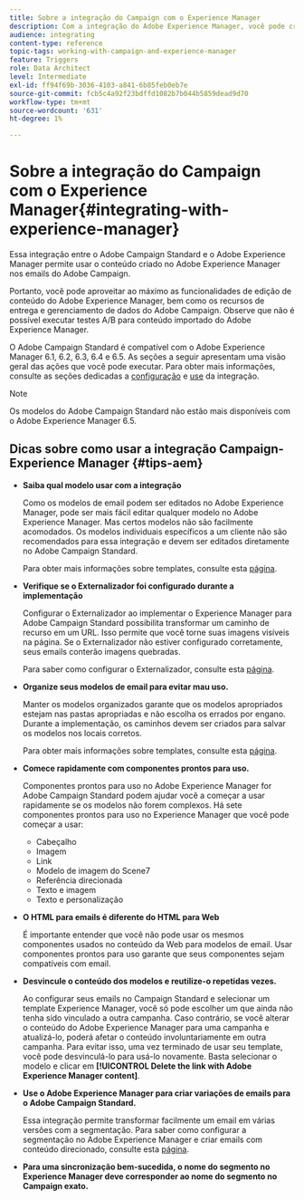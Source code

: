 ```yaml
---
title: Sobre a integração do Campaign com o Experience Manager
description: Com a integração do Adobe Experience Manager, você pode criar conteúdo diretamente no AEM e usá-lo posteriormente no Adobe Campaign.
audience: integrating
content-type: reference
topic-tags: working-with-campaign-and-experience-manager
feature: Triggers
role: Data Architect
level: Intermediate
exl-id: ff94f69b-3036-4103-a841-6b85feb0eb7e
source-git-commit: fcb5c4a92f23bdffd1082b7b044b5859dead9d70
workflow-type: tm+mt
source-wordcount: '631'
ht-degree: 1%

---
```


# Sobre a integração do Campaign com o Experience Manager{#integrating-with-experience-manager}

Essa integração entre o Adobe Campaign Standard e o Adobe Experience Manager permite usar o conteúdo criado no Adobe Experience Manager nos emails do Adobe Campaign.

Portanto, você pode aproveitar ao máximo as funcionalidades de edição de conteúdo do Adobe Experience Manager, bem como os recursos de entrega e gerenciamento de dados do Adobe Campaign. Observe que não é possível executar testes A/B para conteúdo importado do Adobe Experience Manager.

O Adobe Campaign Standard é compatível com o Adobe Experience Manager 6.1, 6.2, 6.3, 6.4 e 6.5. As seções a seguir apresentam uma visão geral das ações que você pode executar. Para obter mais informações, consulte as seções dedicadas a [configuração](https://experienceleague.adobe.com/docs/experience-manager-65/administering/integration/campaignstandard.html) e [use](https://experienceleague.adobe.com/docs/experience-manager-65/authoring/aem-adobe-campaign/campaign.html) da integração.

>[!NOTE]
>
> Os modelos do Adobe Campaign Standard não estão mais disponíveis com o Adobe Experience Manager 6.5.

## Dicas sobre como usar a integração Campaign-Experience Manager {#tips-aem}

* **Saiba qual modelo usar com a integração**

   Como os modelos de email podem ser editados no Adobe Experience Manager, pode ser mais fácil editar qualquer modelo no Adobe Experience Manager. Mas certos modelos não são facilmente acomodados. Os modelos individuais específicos a um cliente não são recomendados para essa integração e devem ser editados diretamente no Adobe Campaign Standard.

   Para obter mais informações sobre templates, consulte esta [página](https://experienceleague.adobe.com/docs/experience-manager-65/developing/platform/templates/templates.html).

* **Verifique se o Externalizador foi configurado durante a implementação**

   Configurar o Externalizador ao implementar o Experience Manager para Adobe Campaign Standard possibilita transformar um caminho de recurso em um URL. Isso permite que você torne suas imagens visíveis na página. Se o Externalizador não estiver configurado corretamente, seus emails conterão imagens quebradas.

   Para saber como configurar o Externalizador, consulte esta [página](https://experienceleague.adobe.com/docs/experience-manager-65/developing/platform/externalizer.html).

* **Organize seus modelos de email para evitar mau uso.**

   Manter os modelos organizados garante que os modelos apropriados estejam nas pastas apropriadas e não escolha os errados por engano. Durante a implementação, os caminhos devem ser criados para salvar os modelos nos locais corretos.

   Para obter mais informações sobre templates, consulte esta [página](https://experienceleague.adobe.com/docs/experience-manager-65/developing/platform/templates/templates.html#template-availability).

* **Comece rapidamente com componentes prontos para uso.**

   Componentes prontos para uso no Adobe Experience Manager for Adobe Campaign Standard podem ajudar você a começar a usar rapidamente se os modelos não forem complexos.
Há sete componentes prontos para uso no Experience Manager que você pode começar a usar:

   * Cabeçalho
   * Imagem
   * Link
   * Modelo de imagem do Scene7
   * Referência direcionada
   * Texto e imagem
   * Texto e personalização

* **O HTML para emails é diferente do HTML para Web**

   É importante entender que você não pode usar os mesmos componentes usados no conteúdo da Web para modelos de email. Usar componentes prontos para uso garante que seus componentes sejam compatíveis com email.

* **Desvincule o conteúdo dos modelos e reutilize-o repetidas vezes.**

   Ao configurar seus emails no Campaign Standard e selecionar um template Experience Manager, você só pode escolher um que ainda não tenha sido vinculado a outra campanha. Caso contrário, se você alterar o conteúdo do Adobe Experience Manager para uma campanha e atualizá-lo, poderá afetar o conteúdo involuntariamente em outra campanha.
Para evitar isso, uma vez terminado de usar seu template, você pode desvinculá-lo para usá-lo novamente. Basta selecionar o modelo e clicar em **[!UICONTROL Delete the link with Adobe Experience Manager content]**.

* **Use o Adobe Experience Manager para criar variações de emails para o Adobe Campaign Standard.**

   Essa integração permite transformar facilmente um email em várias versões com a segmentação.
Para saber como configurar a segmentação no Adobe Experience Manager e criar emails com conteúdo direcionado, consulte esta [página](https://experienceleague.adobe.com/docs/experience-manager-65/authoring/aem-adobe-campaign/target-adobe-campaign.html#setting-up-segmentation-in-aem).

* **Para uma sincronização bem-sucedida, o nome do segmento no Experience Manager deve corresponder ao nome do segmento no Campaign exato.**
